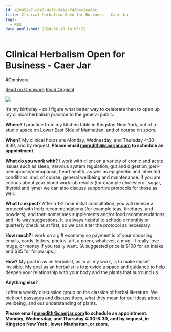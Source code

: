 ```yaml
---
id: 429852d7-c643-4cf9-941e-f4364c2ee69c
title: Clinical Herbalism Open for Business - Caer Jar
tags:
  - RSS
date_published: 2024-06-10 14:05:22
---
```


# Clinical Herbalism Open for Business - Caer Jar
#Omnivore

[Read on Omnivore](https://omnivore.app/me/clinical-herbalism-open-for-business-caer-jar-19003d67ab2)
[Read Original](https://thewitchofendor.com/2024/06/10/clinical-herbalism-open-for-business/)



![](https:&#x2F;&#x2F;proxy-prod.omnivore-image-cache.app&#x2F;117x111,sT1M5m2IT0nLTB31hBmvddQ2M7_AdekOcSEwCjQtBVVo&#x2F;https:&#x2F;&#x2F;i0.wp.com&#x2F;thewitchofendor.com&#x2F;wp-content&#x2F;uploads&#x2F;2024&#x2F;06&#x2F;image-2.png?resize&#x3D;117%2C111&amp;ssl&#x3D;1)

It’s my birthday – so I figure what better way to celebrate than to open up my clinical herbalism practice to the general public.

**Where?** I practice from my kitchen table in Kingston New York, out of a studio space on Lower East Side of Manhattan, and of course on zoom. 

**When?** My clinical hours are Monday, Wednesday, and Thursday 4:30-8:30, and by request. **Please email meredith@caerjar.com to schedule an appointment.** 

**What do you work with?** I work with client on a variety of cronic and acute issues such as sleep, nervous system regulation, gut and digestion, peri-menopause&#x2F;menopause, heart health, as well as epigenetic and inherited conditions, and, of course, general wellbeing and maintenance. If you are curious about your blood work lab results (for example cholesterol, sugar, thyroid and lyme) we can also discuss supportive protocols for those as well. 

**What to expect**? After a 1-2 hour initial consultation, you will receive a protocol with herb recommendations (for example teas, tinctures, and powders), and then sometimes supplements and&#x2F;or food recommendations, and life way suggestions. It is always helpful to schedule monthly or quarterly checkins at first, so we can alter the protocol as necessary.

**How much?** I work on a gift economy so payment is of your choosing: emails, cards, letters, photos, art, a poem, whatever, a mug – I really love mugs, or money if you really want. (A suggested price is $100 for an intake and $35 for follow ups.)

**How?** My goal in as an herbalist, as in all my work, is to make myself invisible. My goal as an herbalist is to provide a space and guidance to help deepen your relationship with your body and the plants that surround us.

**Anything else**?

I offer a weekly discussion group on the classics of herbal literature. We pick out passages and discuss them, what they mean for our ideas about wellbeing, and our understanding of plants.

**Please email meredith@caerjar.com to schedule an appointment. Monday, Wednesday, and Thursday 4:30-8:30, and by request, in Kingston New York , lower Manhattan, or zoom.** 